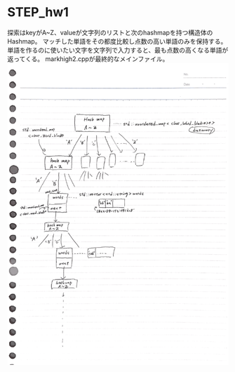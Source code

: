 # STEP_hw1
探索はkeyがA~Z、valueが文字列のリストと次のhashmapを持つ構造体のHashmap。
マッチした単語をその都度比較し点数の高い単語のみを保持する。
単語を作るのに使いたい文字を文字列で入力すると、最も点数の高くなる単語が返ってくる。
markhigh2.cppが最終的なメインファイル。
![hashmap_image](https://github.com/shirohanada20/STEP_hw1/blob/master/hashmap_image.png)
